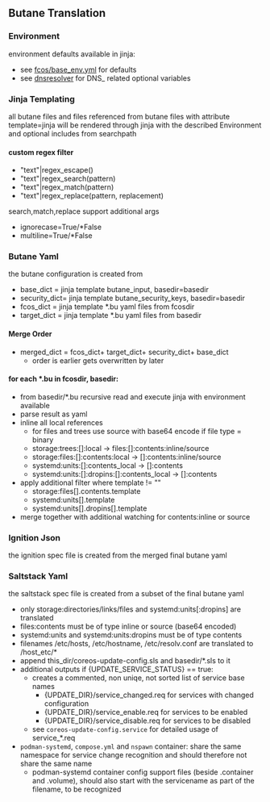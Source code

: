 ## Butane Translation

### Environment

environment defaults available in jinja:
- see [fcos/base_env.yml](src/fcos/base_env.yml) for defaults
- see [dnsresolver](dnsresolver.md) for DNS_ related optional variables


### Jinja Templating

all butane files and files referenced from butane files with attribute template=jinja
will be rendered through jinja with the described Environment and optional includes from searchpath

#### custom regex filter

- "text"|regex_escape()
- "text"|regex_search(pattern)
- "text"|regex_match(pattern)
- "text"|regex_replace(pattern, replacement)

search,match,replace support additional args
- ignorecase=True/*False
- multiline=True/*False

### Butane Yaml

the butane configuration is created from

- base_dict    = jinja template butane_input, basedir=basedir
- security_dict= jinja template butane_security_keys, basedir=basedir
- fcos_dict    = jinja template *.bu yaml files from fcosdir
- target_dict  = jinja template *.bu yaml files from basedir

#### Merge Order
- merged_dict  = fcos_dict+ target_dict+ security_dict+ base_dict
    - order is earlier gets overwritten by later

#### for each *.bu in fcosdir, basedir:

- from basedir/*.bu recursive read and execute jinja with environment available
- parse result as yaml
- inline all local references
    - for files and trees use source with base64 encode if file type = binary
    - storage:trees:[]:local -> files:[]:contents:inline/source
    - storage:files:[]:contents:local -> []:contents:inline/source
    - systemd:units:[]:contents_local -> []:contents
    - systemd:units:[]:dropins:[]:contents_local -> []:contents
- apply additional filter where template != ""
    - storage:files[].contents.template
    - systemd:units[].template
    - systemd:units[].dropins[].template
- merge together with additional watching for contents:inline or source

### Ignition Json

the ignition spec file is created from the merged final butane yaml

### Saltstack Yaml

the saltstack spec file is created from a subset of the final butane yaml

- only storage:directories/links/files and systemd:units[:dropins] are translated
- files:contents must be of type inline or source (base64 encoded)
- systemd:units and systemd:units:dropins must be of type contents
- filenames /etc/hosts, /etc/hostname, /etc/resolv.conf are translated to /host_etc/*
- append this_dir/coreos-update-config.sls and basedir/*.sls to it
- additional outputs if {UPDATE_SERVICE_STATUS} == true:
    - creates a commented, non uniqe, not sorted list of service base names
        - {UPDATE_DIR}/service_changed.req for services with changed configuration
        - {UPDATE_DIR}/service_enable.req for services to be enabled
        - {UPDATE_DIR}/service_disable.req for services to be disabled
    - see `coreos-update-config.service` for detailed usage of service_*.req
- `podman-systemd`, `compose.yml` and `nspawn` container:
    share the same namespace for service change recognition
    and should therefore not share the same name
    - podman-systemd container config support files (beside .container and .volume),
    should also start with the servicename as part of the filename, to be recognized
